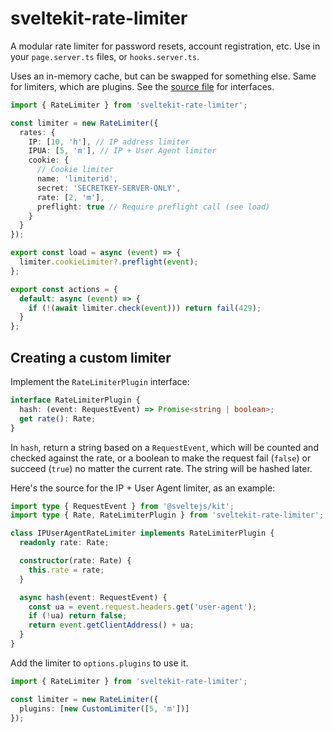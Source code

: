 # sveltekit-rate-limiter

A modular rate limiter for password resets, account registration, etc. Use in your `page.server.ts` files, or `hooks.server.ts`.

Uses an in-memory cache, but can be swapped for something else. Same for limiters, which are plugins. See the [source file](https://github.com/ciscoheat/sveltekit-rate-limiter/blob/main/src/lib/rateLimiter.ts) for interfaces.

```ts
import { RateLimiter } from 'sveltekit-rate-limiter';

const limiter = new RateLimiter({
  rates: {
    IP: [10, 'h'], // IP address limiter
    IPUA: [5, 'm'], // IP + User Agent limiter
    cookie: {
      // Cookie limiter
      name: 'limiterid',
      secret: 'SECRETKEY-SERVER-ONLY',
      rate: [2, 'm'],
      preflight: true // Require preflight call (see load)
    }
  }
});

export const load = async (event) => {
  limiter.cookieLimiter?.preflight(event);
};

export const actions = {
  default: async (event) => {
    if (!(await limiter.check(event))) return fail(429);
  }
};
```

## Creating a custom limiter

Implement the `RateLimiterPlugin` interface:

```ts
interface RateLimiterPlugin {
  hash: (event: RequestEvent) => Promise<string | boolean>;
  get rate(): Rate;
}
```

In `hash`, return a string based on a `RequestEvent`, which will be counted and checked against the rate, or a boolean to make the request fail (`false`) or succeed (`true`) no matter the current rate. The string will be hashed later.

Here's the source for the IP + User Agent limiter, as an example:

```ts
import type { RequestEvent } from '@sveltejs/kit';
import type { Rate, RateLimiterPlugin } from 'sveltekit-rate-limiter';

class IPUserAgentRateLimiter implements RateLimiterPlugin {
  readonly rate: Rate;

  constructor(rate: Rate) {
    this.rate = rate;
  }

  async hash(event: RequestEvent) {
    const ua = event.request.headers.get('user-agent');
    if (!ua) return false;
    return event.getClientAddress() + ua;
  }
}
```

Add the limiter to `options.plugins` to use it.

```ts
import { RateLimiter } from 'sveltekit-rate-limiter';

const limiter = new RateLimiter({
  plugins: [new CustomLimiter([5, 'm'])]
});
```
